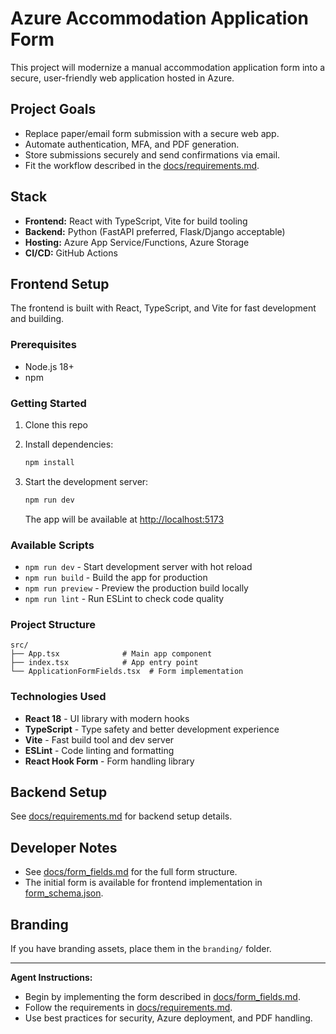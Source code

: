 # Azure Accommodation Application Form

This project will modernize a manual accommodation application form into a secure, user-friendly web application hosted in Azure.

## Project Goals

- Replace paper/email form submission with a secure web app.
- Automate authentication, MFA, and PDF generation.
- Store submissions securely and send confirmations via email.
- Fit the workflow described in the [docs/requirements.md](docs/requirements.md).

## Stack

- **Frontend:** React with TypeScript, Vite for build tooling
- **Backend:** Python (FastAPI preferred, Flask/Django acceptable)
- **Hosting:** Azure App Service/Functions, Azure Storage
- **CI/CD:** GitHub Actions

## Frontend Setup

The frontend is built with React, TypeScript, and Vite for fast development and building.

### Prerequisites

- Node.js 18+ 
- npm

### Getting Started

1. Clone this repo
2. Install dependencies:
   ```bash
   npm install
   ```

3. Start the development server:
   ```bash
   npm run dev
   ```
   The app will be available at [http://localhost:5173](http://localhost:5173)

### Available Scripts

- `npm run dev` - Start development server with hot reload
- `npm run build` - Build the app for production
- `npm run preview` - Preview the production build locally
- `npm run lint` - Run ESLint to check code quality

### Project Structure

```
src/
├── App.tsx              # Main app component
├── index.tsx            # App entry point
└── ApplicationFormFields.tsx  # Form implementation
```

### Technologies Used

- **React 18** - UI library with modern hooks
- **TypeScript** - Type safety and better development experience  
- **Vite** - Fast build tool and dev server
- **ESLint** - Code linting and formatting
- **React Hook Form** - Form handling library

## Backend Setup

See [docs/requirements.md](docs/requirements.md) for backend setup details.

## Developer Notes

- See [docs/form_fields.md](docs/form_fields.md) for the full form structure.
- The initial form is available for frontend implementation in [form_schema.json](form_schema.json).

## Branding

If you have branding assets, place them in the `branding/` folder.

---

**Agent Instructions:**  
- Begin by implementing the form described in [docs/form_fields.md](docs/form_fields.md).
- Follow the requirements in [docs/requirements.md](docs/requirements.md).
- Use best practices for security, Azure deployment, and PDF handling.